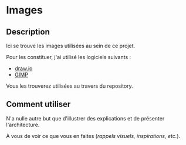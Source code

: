 # Images

## Description

Ici se trouve les images utilisées au sein de ce projet.

Pour les constituer, j'ai utilisé les logiciels suivants :

- [draw.io](https://www.drawio.com/)
- [GIMP](https://www.gimp.org/)

Vous les trouverez utilisées au travers du repository.

## Comment utiliser

N'a nulle autre but que d'illustrer des explications et de présenter l'architecture.

À vous de voir ce que vous en faites (*rappels visuels, inspirations, etc.*).
